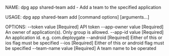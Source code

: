 NAME:
   dpg app shared-team add - Add a team to the specified application

USAGE:
   dpg app shared-team add [command options] [arguments...]

OPTIONS:
   --token value      [Required] API token
   --app-owner value  [Required] An owner of application(s). Only group is allowed.
   --app-id value     [Required] An application id. e.g. com.deploygate
   --android          [Required] Either of this or ios flag must be specified
   --ios              [Required] Either of this or android flag must be specified
   --team-name value  [Required] A team name to be operated
   
